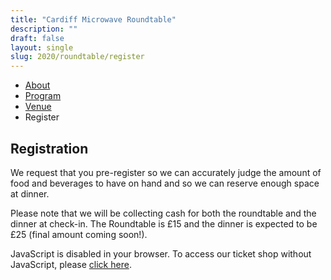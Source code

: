 ```yaml
---
title: "Cardiff Microwave Roundtable"
description: ""
draft: false
layout: single
slug: 2020/roundtable/register
---
```


<div class="tabs is-centered">
    <ul>
        <li><a href="/events/2020/roundtable">About</a></li>
        <li><a href="/events/2020/roundtable/program">Program</a></li>
        <li><a href="/events/2020/roundtable/venue">Venue</a></li>
        <li class="is-active"><a>Register</a></li>
    </ul>
</div>

## Registration 

We request that you pre-register so we can accurately judge the amount of food and beverages to have on hand and so we can reserve enough space at dinner.

<div class="notification is-info">
Please note that we will be collecting cash for both the roundtable and the dinner at check-in. The Roundtable is £15 and the dinner is expected to be £25 (final amount coming soon!).
</div>

<link rel="stylesheet" type="text/css" href="https://pretix.eu/cardiffars/Roundtable2020/widget/v1.css">
<script type="text/javascript" src="https://pretix.eu/widget/v1.en.js" async></script>

<pretix-widget event="https://pretix.eu/cardiffars/Roundtable2020/"></pretix-widget>
<noscript>
  <div class="pretix-widget">
    <div class="pretix-widget-info-message">
JavaScript is disabled in your browser. To access our ticket shop without JavaScript, please <a target="_blank" rel="noopener" href="https://pretix.eu/cardiffars/Roundtable2020/">click here</a>.
    </div>
  </div>
</noscript>
